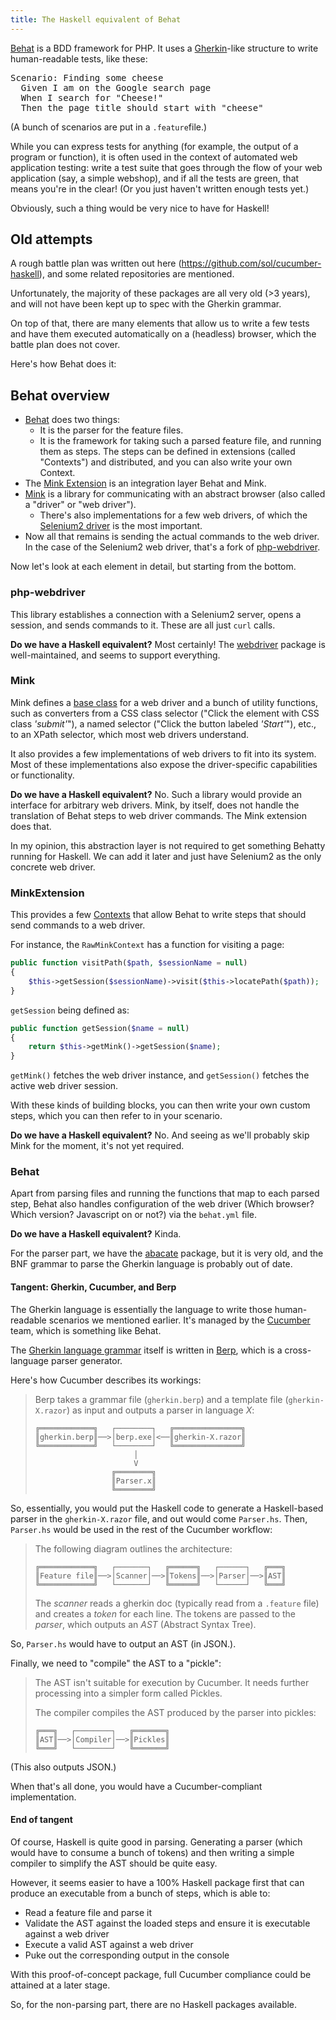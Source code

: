 ```yaml
---
title: The Haskell equivalent of Behat
---
```


[Behat](http://behat.org/en/latest/) is a BDD framework for PHP.
It uses a [Gherkin](https://github.com/cucumber/cucumber/tree/master/gherkin)-like structure to write human-readable tests, like these:

<pre>
Scenario: Finding some cheese
  Given I am on the Google search page
  When I search for "Cheese!"
  Then the page title should start with "cheese"
</pre>

(A bunch of scenarios are put in a `.feature`file.)

While you can express tests for anything (for example, the output of a program or function), it is often used in the context of automated web application testing:
write a test suite that goes through the flow of your web application (say, a simple webshop), and if all the tests are green, that means you're in the clear! (Or you just haven't written enough tests yet.)

Obviously, such a thing would be very nice to have for Haskell!

## Old attempts

A rough battle plan was written out here (https://github.com/sol/cucumber-haskell), and some related repositories are mentioned.

Unfortunately, the majority of these packages are all very old (>3 years), and will not have been kept up to spec with the Gherkin grammar.

On top of that, there are many elements that allow us to write a few tests and have them executed automatically on a (headless) browser, which the battle plan does not cover.

Here's how Behat does it:

## Behat overview

* [Behat](https://github.com/Behat/Behat) does two things:
  * It is the parser for the feature files.
  * It is the framework for taking such a parsed feature file, and running them as steps. The steps can be defined in extensions (called "Contexts") and distributed, and you can also write your own Context.
* The [Mink Extension](https://github.com/Behat/MinkExtension) is an integration layer Behat and Mink. 
* [Mink](https://github.com/minkphp/Mink) is a library for communicating with an abstract browser (also called a "driver" or "web driver").
  * There's also implementations for a few web drivers, of which the  [Selenium2 driver](https://github.com/minkphp/MinkSelenium2Driver) is the most important.
* Now all that remains is sending the actual commands to the web driver. In the case of the Selenium2 web driver, that's a fork of [php-webdriver](https://github.com/instaclick/php-webdriver).

Now let's look at each element in detail, but starting from the bottom.

### php-webdriver

This library establishes a connection with a Selenium2 server, opens a session, and sends commands to it.
These are all just `curl` calls.

**Do we have a Haskell equivalent?** Most certainly! The [webdriver](https://github.com/kallisti-dev/hs-webdriver) package is well-maintained, and seems to support everything.

### Mink

Mink defines a [base class](https://github.com/minkphp/Mink/blob/master/src/Driver/CoreDriver.php) for a web driver and a bunch of utility functions, 
such as converters from a CSS class selector ("Click the element with CSS class *'submit'*"), 
a named selector ("Click the button labeled *'Start'*"), etc., 
to an XPath selector, which most web drivers understand.
  
It also provides a few implementations of web drivers to fit into its system.
Most of these implementations also expose the driver-specific capabilities or functionality.

**Do we have a Haskell equivalent?** No. Such a library would provide an interface for arbitrary web drivers. 
Mink, by itself, does not handle the translation of Behat steps to web driver commands. 
The Mink extension does that.

In my opinion, this abstraction layer is not required to get something Behatty running for Haskell.
We can add it later and just have Selenium2 as the only concrete web driver.

### MinkExtension

This provides a few [Contexts](https://github.com/Behat/MinkExtension/tree/master/src/Behat/MinkExtension/Context) that allow Behat to write steps that should send commands to a web driver.

For instance, the `RawMinkContext` has a function for visiting a page:

```php
public function visitPath($path, $sessionName = null)
{
    $this->getSession($sessionName)->visit($this->locatePath($path));
}
```

`getSession` being defined as:

```php
public function getSession($name = null)
{
    return $this->getMink()->getSession($name);
}
```

`getMink()` fetches the web driver instance, and `getSession()` fetches the active web driver session.

With these kinds of building blocks, you can then write your own custom steps, which you can then refer to in your scenario.

**Do we have a Haskell equivalent?** No. And seeing as we'll probably skip Mink for the moment, it's not yet required.

### Behat

Apart from parsing files and running the functions that map to each parsed step, 
Behat also handles configuration of the web driver (Which browser? Which version? Javascript on or not?) via the `behat.yml` file.

**Do we have a Haskell equivalent?** Kinda.

For the parser part, we have the [abacate](https://hackage.haskell.org/package/abacate) package, but it is very old, 
and the BNF grammar to parse the Gherkin language is probably out of date.

#### Tangent: Gherkin, Cucumber, and Berp

The Gherkin language is essentially the language to write those human-readable scenarios we mentioned earlier.
It's managed by the [Cucumber](https://cucumber.io) team, which is something like Behat.

The [Gherkin language grammar](https://github.com/cucumber/cucumber/blob/master/gherkin/gherkin.berp) itself is written in [Berp](https://github.com/gasparnagy/berp),
which is a cross-language parser generator.

Here's how Cucumber describes its workings:

> Berp takes a grammar file (`gherkin.berp`) and a template file (`gherkin-X.razor`) as input
and outputs a parser in language *X*:
> 
>     ╔════════════╗   ┌────────┐   ╔═══════════════╗
>     ║gherkin.berp║──>│berp.exe│<──║gherkin-X.razor║
>     ╚════════════╝   └────────┘   ╚═══════════════╝
>                           │
>                           V
>                      ╔════════╗
>                      ║Parser.x║
>                      ╚════════╝
> 

So, essentially, you would put the Haskell code to generate a Haskell-based parser in the `gherkin-X.razor` file, and out would come `Parser.hs`.
Then, `Parser.hs` would be used in the rest of the Cucumber workflow:

> The following diagram outlines the architecture:
> 
>     ╔════════════╗   ┌───────┐   ╔══════╗   ┌──────┐   ╔═══╗
>     ║Feature file║──>│Scanner│──>║Tokens║──>│Parser│──>║AST║
>     ╚════════════╝   └───────┘   ╚══════╝   └──────┘   ╚═══╝
> 
> The *scanner* reads a gherkin doc (typically read from a `.feature` file) and creates
> a *token* for each line. The tokens are passed to the *parser*, which outputs an *AST*
> (Abstract Syntax Tree).

So, `Parser.hs` would have to output an AST (in JSON.). 

Finally, we need to "compile" the AST to a "pickle":

> The AST isn't suitable for execution by Cucumber. It needs further processing into a simpler form called Pickles.
> 
> The compiler compiles the AST produced by the parser into pickles:
> 
>     ╔═══╗   ┌────────┐   ╔═══════╗
>     ║AST║──>│Compiler│──>║Pickles║
>     ╚═══╝   └────────┘   ╚═══════╝

(This also outputs JSON.)

When that's all done, you would have a Cucumber-compliant implementation.

#### End of tangent

Of course, Haskell is quite good in parsing.
Generating a parser (which would have to consume a bunch of tokens) and then writing a simple compiler to simplify the AST should be quite easy.

However, it seems easier to have a 100% Haskell package first that can produce an executable from a bunch of steps, which is able to:

* Read a feature file and parse it
* Validate the AST against the loaded steps and ensure it is executable against a web driver
* Execute a valid AST against a web driver
* Puke out the corresponding output in the console

With this proof-of-concept package, full Cucumber compliance could be attained at a later stage.

So, for the non-parsing part, there are no Haskell packages available.
